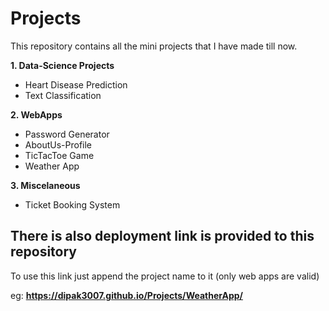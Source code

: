 # Projects
This repository contains all the mini projects that I have made till now.

**1. Data-Science Projects**
  - Heart Disease Prediction
  - Text Classification

**2. WebApps**
  - Password Generator
  - AboutUs-Profile
  - TicTacToe Game
  - Weather App

**3. Miscelaneous**
  - Ticket Booking System


## There is also deployment link is provided to this repository

To use this link just append the project name to it (only web apps are valid)

eg: **https://dipak3007.github.io/Projects/WeatherApp/**

